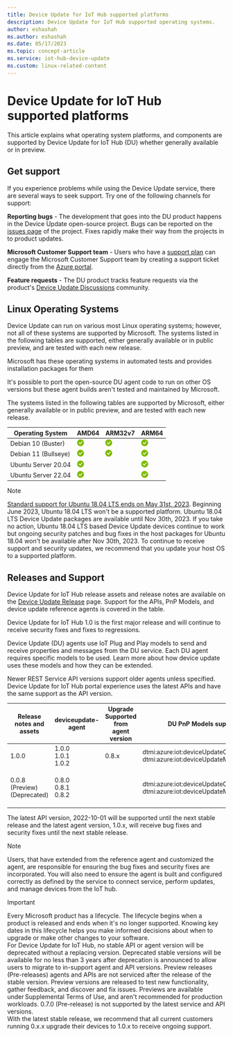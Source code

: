 ```yaml
---
title: Device Update for IoT Hub supported platforms
description: Device Update for IoT Hub supported operating systems.
author: eshashah
ms.author: eshashah
ms.date: 05/17/2023
ms.topic: concept-article
ms.service: iot-hub-device-update
ms.custom: linux-related-content
---
```

# Device Update for IoT Hub supported platforms


This article explains what operating system platforms, and components are supported by Device Update for IoT Hub (DU) whether generally available or in preview.

## Get support

If you experience problems while using the Device Update service, there are several ways to seek support. Try one of the following channels for support:

**Reporting bugs** - The development that goes into the DU product happens in the Device Update open-source project. Bugs can be reported on the [issues page](https://github.com/Azure/iot-hub-device-update/issues) of the project. Fixes rapidly make their way from the projects in to product updates.

**Microsoft Customer Support team** - Users who have a [support plan](https://azure.microsoft.com/support/plans/) can engage the Microsoft Customer Support team by creating a support ticket directly from the [Azure portal](https://portal.azure.com/signin/index/?feature.settingsportalinstance=mpac).

**Feature requests** - The DU product tracks feature requests via the product's [Device Update Discussions](https://github.com/Azure/iot-hub-device-update/discussions) community.

## Linux Operating Systems

Device Update can run on various most Linux operating systems; however, not all of these systems are supported by Microsoft. The systems listed in the following tables are supported, either generally available or in public preview, and are tested with each new release.

Microsoft has these operating systems in automated tests and provides installation packages for them

It's possible to port the open-source DU agent code to run on other OS versions but these agent builds aren't tested and maintained by Microsoft.

The systems listed in the following tables are supported by Microsoft, either generally available or in public preview, and are tested with each new release.

| Operating System | AMD64 | ARM32v7 | ARM64 |
| ---------------- | ----- | ------- | ----- |
| Debian 10 (Buster) | ![Debian + AMD64](./media/support/green-check.png)  | ![Debian + ARM32v7](./media/support/green-check.png) | ![Debian + + ARM64](./media/support/green-check.png)  |
| Debian 11 (Bullseye) | ![Debian + AMD64](./media/support/green-check.png)  | ![Debian + ARM32v7](./media/support/green-check.png) | ![Debian + + ARM64](./media/support/green-check.png)  |
| Ubuntu Server 20.04 | ![Ubuntu Server 20.04 + AMD64](./media/support/green-check.png) |  | ![Ubuntu Server 20.04 + ARM64](./media/support/green-check.png) |
| Ubuntu Server 22.04 | ![Ubuntu Server 22.04 + AMD64](./media/support/green-check.png) |  | ![Ubuntu Server 22.04 + ARM64](./media/support/green-check.png) |


> [!NOTE]
> [Standard support for Ubuntu 18.04 LTS ends on May 31st, 2023](https://ubuntu.com/blog/18-04-end-of-standard-support). Beginning June 2023, Ubuntu 18.04 LTS won't be a supported platform. Ubuntu 18.04 LTS Device Update packages are available until Nov 30th, 2023. If you take no action, Ubuntu 18.04 LTS based Device Update devices continue to work but ongoing security patches and bug fixes in the host packages for Ubuntu 18.04 won't be available after Nov 30th, 2023. To continue to receive support and security updates, we recommend that you update your host OS to a supported platform. 

## Releases and Support

Device Update for IoT Hub release assets and release notes are available on the [Device Update Release](https://github.com/Azure/iot-hub-device-update/releases) page. Support for the APIs, PnP Models, and device update reference agents is covered in the table. 

Device Update for IoT Hub 1.0 is the first major release and will continue to receive security fixes and fixes to regressions.  

Device Update (DU) agents use IoT Plug and Play models to send and receive properties and messages from the DU service. Each DU agent requires specific models to be used. Learn more about how device update uses these models and how they can be extended.  

Newer REST Service API versions support older agents unless specified. Device Update for IoT Hub portal experience uses the latest APIs and have the same support as the API version. 

| Release notes and assets | deviceupdate-agent | Upgrade Supported from agent version | DU PnP Models supported | API Versions|
| ------------------------ | ------------------ | ------------------------------------ | ----------------------- |-------------|
| 1.0.0 | 1.0.0 <br /> 1.0.1 <br /> 1.0.2 | 0.8.x | dtmi:azure:iot:deviceUpdateContractModel;2 <br /> dtmi:azure:iot:deviceUpdateModel;2  | 2022-10-01 |
|0.0.8 (Preview)(Deprecated) | 0.8.0 <br /> 0.8.1 <br /> 0.8.2 |  | dtmi:azure:iot:deviceUpdateContractModel;1 <br /> dtmi:azure:iot:deviceUpdateModel;1 | 2022-10-01 <br /> 2021-06-01-preview (Deprecated)|

The latest API version, 2022-10-01 will be supported until the next stable release and the latest agent version, 1.0.x, will receive bug fixes and security fixes until the next stable release. 

> [!NOTE]
> Users, that have extended from the reference agent and customized the agent, are responsible for ensuring the bug fixes and security fixes are incorporated. You will also need to ensure the agent is built and configured correctly as defined by the service to connect service, perform updates, and manage devices from the IoT hub. 

> [!IMPORTANT]
> Every Microsoft product has a lifecycle. The lifecycle begins when a product is released and ends when it's no longer supported. Knowing key dates in this lifecycle helps you make informed decisions about when to upgrade or make other changes to your software.  
> For Device Update for IoT Hub, no stable API or agent version will be deprecated without a replacing version. Deprecated stable versions will be available for no less than 3 years after deprecation is announced to allow users to migrate to in-support agent and API versions. 
> Preview releases (Pre-releases) agents and APIs are not serviced after the release of the stable version. Preview versions are released to test new functionality, gather feedback, and discover and fix issues. Previews are available under Supplemental Terms of Use, and aren't recommended for production workloads. 
> 0.7.0 (Pre-release) is not supported by the latest service and API versions.  
> With the latest stable release, we recommend that all current customers running 0.x.x upgrade their devices to 1.0.x to receive ongoing support. 
